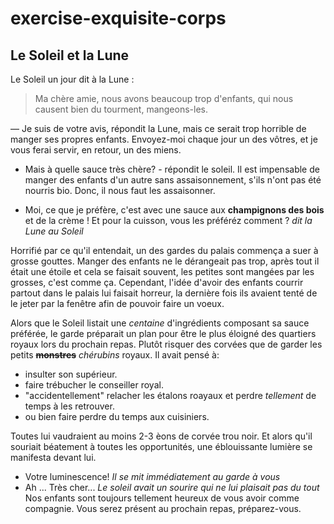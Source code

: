 # exercise-exquisite-corps

## Le Soleil et la Lune

Le Soleil un jour dit à la Lune :

>  Ma chère amie, nous avons beaucoup trop d'enfants, qui nous causent bien du tourment, mangeons-les.

— Je suis de votre avis, répondit la Lune, mais ce serait trop horrible de manger ses propres enfants. Envoyez-moi chaque jour un des vôtres, et je vous ferai servir, en retour, un des miens.

- Mais à quelle sauce très chère? - répondit le soleil. Il est impensable de manger des enfants d'un autre sans assaisonnement, s'ils n'ont pas été nourris bio. Donc, il nous faut les assaisonner.

- Moi, ce que je préfère, c'est avec une sauce aux **champignons des bois** et de la crème ! Et pour la cuisson, vous les préféréz comment ? *dit la Lune au Soleil*  

Horrifié par ce qu'il entendait, un des gardes du palais commença a suer à grosse gouttes. Manger des enfants ne le dérangeait pas trop, après tout il était une étoile et cela se faisait souvent, les petites sont mangées par les grosses, c'est comme ça. Cependant, l'idée d'avoir des enfants courrir partout dans le palais lui faisait horreur, la dernière fois ils avaient tenté de le jeter par la fenêtre afin de pouvoir faire un voeux.

Alors que le Soleil listait une *centaine* d'ingrédients composant sa sauce préférée, le garde préparait un plan pour être le plus éloigné des quartiers royaux lors du prochain repas. Plutôt risquer des corvées que de garder les petits __~~monstres~~__ *chérubins* royaux.
Il avait pensé à:
+ insulter son supérieur.
+ faire trébucher le conseiller royal.
+ "accidentellement" relacher les étalons roayaux et perdre *tellement* de temps à les retrouver.
+ ou bien faire perdre du temps aux cuisiniers.

Toutes lui vaudraient au moins 2-3 èons de corvée trou noir. Et alors qu'il souriait béatement à toutes les opportunités, une éblouissante lumière se manifesta devant lui.
- Votre luminescence! *Il se mit immédiatement au garde à vous*
- Ah ... Très cher... *Le soleil avait un sourire qui ne lui plaisait pas du tout* Nos enfants sont toujours tellement heureux de vous avoir comme compagnie. Vous serez présent au prochain repas, préparez-vous.
